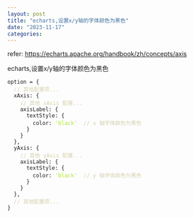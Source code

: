 ```yaml
---
layout: post
title: "echarts,设置x/y轴的字体颜色为黑色"
date: "2023-11-17"
categories: 
---
```

<p>refer: <a href="https://echarts.apache.org/handbook/zh/concepts/axis">https://echarts.apache.org/handbook/zh/concepts/axis</a></p>

<p>echarts,设置x/y轴的字体颜色为黑色</p>

<pre>
<code>option = {
  <span style="color:#d4d0ab">// 其他配置项...</span>
  xAxis: {
    <span style="color:#d4d0ab">// 其他 xAxis 配置...</span>
    axisLabel: {
      textStyle: {
        color: <span style="color:#abe338">&#39;black&#39;</span>  <span style="color:#d4d0ab">// x 轴字体颜色为黑色</span>
      }
    }
  },
  yAxis: {
    <span style="color:#d4d0ab">// 其他 yAxis 配置...</span>
    axisLabel: {
      textStyle: {
        color: <span style="color:#abe338">&#39;black&#39;</span>  <span style="color:#d4d0ab">// y 轴字体颜色为黑色</span>
      }
    }
  },
  <span style="color:#d4d0ab">// 其他配置项...</span>
}</code></pre>

